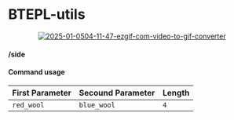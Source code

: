 # BTEPL-utils
<p align="center">
  <a href='https://postimg.cc/5XJ4G6mp' target='_blank'><img src='https://i.postimg.cc/5XJ4G6mp/2025-01-0504-11-47-ezgif-com-video-to-gif-converter.gif' border='0' alt='2025-01-0504-11-47-ezgif-com-video-to-gif-converter'/></a>
</p>

#### /side <arg> <arg> <length>

#### Command usage
| First Parameter | Secound Parameter     | Length                |
| :-------- | :------- | :------------------------- |
| `red_wool` | `blue_wool` | `4` |

